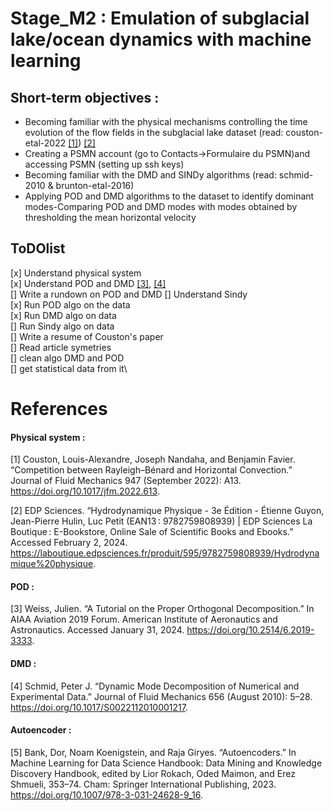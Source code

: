 # Stage_M2 : Emulation of subglacial lake/ocean dynamics with machine learning

## Short-term objectives :

- Becoming familiar with the physical mechanisms controlling the time evolution of the flow fields in the subglacial lake dataset (read: couston-etal-2022 [[1]](#1)) [[2]](#2)
- Creating a PSMN account (go to Contacts->Formulaire du PSMN)and accessing PSMN (setting up ssh keys)
- Becoming familiar with the DMD and SINDy algorithms (read: schmid-2010 & brunton-etal-2016) 
- Applying POD and DMD algorithms to the dataset to identify dominant modes-Comparing POD and DMD modes with modes obtained by thresholding the mean horizontal velocity

## ToDOlist
[x] Understand physical system \
[x] Understand POD and DMD [[3]](#3), [[4]](#4)\
[] Write a rundown on POD and DMD
[] Understand Sindy \
[x] Run POD algo on the data \
[x] Run DMD algo on data\
[] Run Sindy algo on data\
[] Write a resume of Couston's paper\
[] Read article symetries\
[] clean algo DMD and POD\
[] get statistical data from it\

# References
#### Physical system : 
<a id="1">[1]</a> 
Couston, Louis-Alexandre, Joseph Nandaha, and Benjamin Favier. “Competition between Rayleigh–Bénard and Horizontal Convection.” Journal of Fluid Mechanics 947 (September 2022): A13. https://doi.org/10.1017/jfm.2022.613.

<a id="2">[2]</a> 
EDP Sciences. “Hydrodynamique Physique - 3e Édition - Étienne Guyon, Jean-Pierre Hulin, Luc Petit (EAN13 : 9782759808939) | EDP Sciences La Boutique : E-Bookstore, Online Sale of Scientific Books and Ebooks.” Accessed February 2, 2024. https://laboutique.edpsciences.fr/produit/595/9782759808939/Hydrodynamique%20physique.

#### POD : 
<a id="3">[3]</a> 
Weiss, Julien. “A Tutorial on the Proper Orthogonal Decomposition.” In AIAA Aviation 2019 Forum. American Institute of Aeronautics and Astronautics. Accessed January 31, 2024. https://doi.org/10.2514/6.2019-3333.

#### DMD : 
<a id="4">[4]</a> 
Schmid, Peter J. “Dynamic Mode Decomposition of Numerical and Experimental Data.” Journal of Fluid Mechanics 656 (August 2010): 5–28. https://doi.org/10.1017/S0022112010001217.


#### Autoencoder :
<a id="5">[5]</a> 
Bank, Dor, Noam Koenigstein, and Raja Giryes. “Autoencoders.” In Machine Learning for Data Science Handbook: Data Mining and Knowledge Discovery Handbook, edited by Lior Rokach, Oded Maimon, and Erez Shmueli, 353–74. Cham: Springer International Publishing, 2023. https://doi.org/10.1007/978-3-031-24628-9_16.
